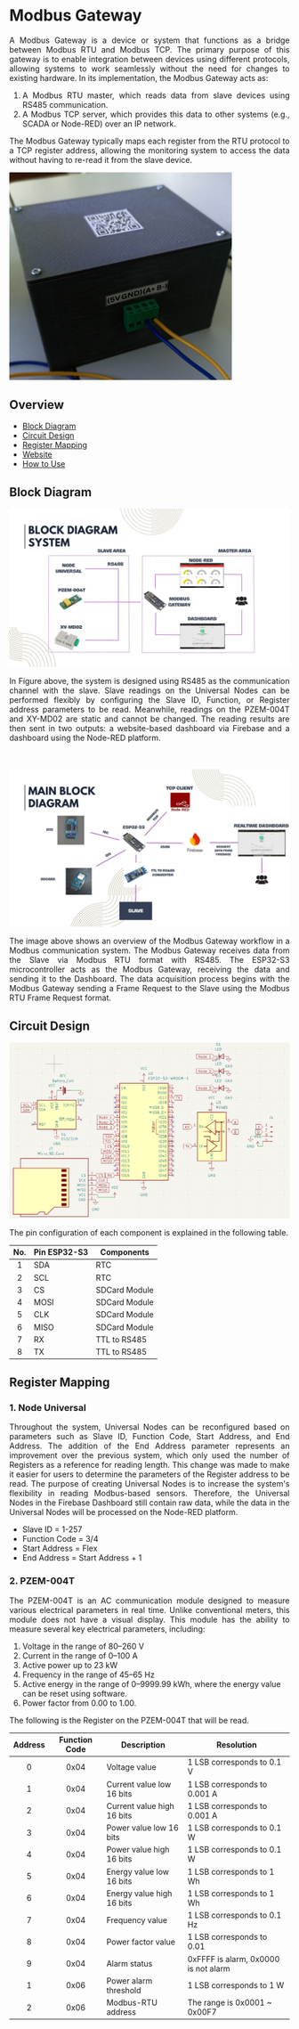 <h1>Modbus Gateway</h1>
<div align="justify">
A Modbus Gateway is a device or system that functions as a bridge between Modbus RTU and Modbus TCP. The primary purpose of this gateway is to enable integration between devices using different protocols, allowing systems to work seamlessly without the need for changes to existing hardware. In its implementation, the Modbus Gateway acts as:

1. A Modbus RTU master, which reads data from slave devices using RS485 communication.
2. A Modbus TCP server, which provides this data to other systems (e.g., SCADA or Node-RED) over an IP network.

The Modbus Gateway typically maps each register from the RTU protocol to a TCP register address, allowing the monitoring system to access the data without having to re-read it from the slave device.</div>
<p><img src="assets/ModbusGateway.jpg" width="400"></p>

## Overview
* [Block Diagram](#block-diagram)
* [Circuit Design](#circuit-design)
* [Register Mapping](#register-mapping)
* [Website](#website)
* [How to Use](#how-to-use)

## Block Diagram
<p><img src="assets/BlockDiagram.jpg"></p>
<div align="justify">
In Figure above, the system is designed using RS485 as the communication channel with the slave. Slave readings on the Universal Nodes can be performed flexibly by configuring the Slave ID, Function, or Register address parameters to be read. Meanwhile, readings on the PZEM-004T and XY-MD02 are static and cannot be changed. The reading results are then sent in two outputs: a website-based dashboard via Firebase and a dashboard using the Node-RED platform.</div>
<br></br>
<p><img src="assets/MainBlock.jpg"></p>
<div align="justify">
The image above shows an overview of the Modbus Gateway workflow in a Modbus communication system. The Modbus Gateway receives data from the Slave via Modbus RTU format with RS485. The ESP32-S3 microcontroller acts as the Modbus Gateway, receiving the data and sending it to the Dashboard. The data acquisition process begins with the Modbus Gateway sending a Frame Request to the Slave using the Modbus RTU Frame Request format. </div>

## Circuit Design
<p><img src="assets/Schematic.png"></p>

The pin configuration of each component is explained in the following table.

|No.    |Pin ESP32-S3 | Components    |
| :---: | ---         | ---           |
| 1     | SDA         | RTC           |
| 2     | SCL         | RTC           |
| 3     | CS          | SDCard Module |
| 4     | MOSI        | SDCard Module |
| 5     | CLK         | SDCard Module |
| 6     | MISO        | SDCard Module |
| 7     | RX          | TTL to RS485  |
| 8     | TX          | TTL to RS485  |

## Register Mapping
### 1. Node Universal
<div align="justify">
  Throughout the system, Universal Nodes can be reconfigured based on parameters such as Slave ID, Function Code, Start Address, and End Address. The addition of the End Address parameter represents an improvement over the previous system, which only used the number of Registers as a reference for reading length. This change was made to make it easier for users to determine the parameters of the Register address to be read. The purpose of creating Universal Nodes is to increase the system's flexibility in reading Modbus-based sensors. Therefore, the Universal Nodes in the Firebase Dashboard still contain raw data, while the data in the Universal Nodes will be processed on the Node-RED platform. </div>
  
* Slave ID = 1-257
* Function Code = 3/4
* Start Address = Flex
* End Address = Start Address + 1

### 2. PZEM-004T
<div align="justify">
The PZEM-004T is an AC communication module designed to measure various electrical parameters in real time. Unlike conventional meters, this module does not have a visual display. This module has the ability to measure several key electrical parameters, including:</div>

1. Voltage in the range of 80–260 V  
2. Current in the range of 0–100 A
3. Active power up to 23 kW
4. Frequency in the range of 45–65 Hz
5. Active energy in the range of 0–9999.99 kWh, where the energy value can be reset using software.
6. Power factor from 0.00 to 1.00.

The following is the Register on the PZEM-004T that will be read.

| Address | Function Code  | Description                | Resolution                           |
|:-------:|:--------------:|----------------------------|--------------------------------------|
| 0       | 0x04           | Voltage value              | 1 LSB corresponds to 0.1 V           |
| 1       | 0x04           | Current value low 16 bits  | 1 LSB corresponds to 0.001 A         |
| 2       | 0x04           | Current value high 16 bits | 1 LSB corresponds to 0.001 A         |
| 3       | 0x04           | Power value low 16 bits    | 1 LSB corresponds to 0.1 W           |
| 4       | 0x04           | Power value high 16 bits   | 1 LSB corresponds to 0.1 W           |
| 5       | 0x04           | Energy value low 16 bits   | 1 LSB corresponds to 1 Wh            |
| 6       | 0x04           | Energy value high 16 bits  | 1 LSB corresponds to 1 Wh            |
| 7       | 0x04           | Frequency value            | 1 LSB corresponds to 0.1 Hz          |
| 8       | 0x04           | Power factor value         | 1 LSB corresponds to 0.01            |
| 9       | 0x04           | Alarm status               | 0xFFFF is alarm, 0x0000 is not alarm |
| 1       | 0x06           | Power alarm threshold      | 1 LSB corresponds to 1 W             |
| 2       | 0x06           | Modbus-RTU address         | The range is 0x0001 ~ 0x00F7         |
